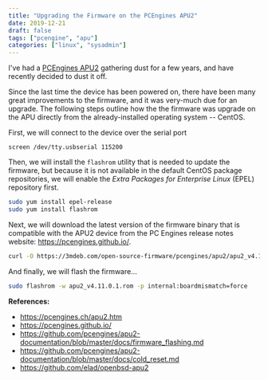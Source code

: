```yaml
---
title: "Upgrading the Firmware on the PCEngines APU2"
date: 2019-12-21
draft: false
tags: ["pcengine", "apu"]
categories: ["linux", "sysadmin"]
---
```


I've had a [PCEngines APU2](https://pcengines.ch/apu2.htm) gathering dust for a
few years, and have recently decided to dust it off.

Since the last time the device has been powered on, there have been many great
improvements to the firmware, and it was very-much due for an upgrade. The
following steps outline how the the firmware was upgrade on the APU directly
from the already-installed operating system -- CentOS.

First, we will connect to the device over the serial port

```
screen /dev/tty.usbserial 115200
```

Then, we will install the `flashrom` utility that is needed to update the
firmware, but because it is not available in the default CentOS package
repositories, we will enable the _Extra Packages for Enterprise Linux_ (EPEL)
repository first.

```bash
sudo yum install epel-release
sudo yum install flashrom
```

Next, we will download the latest version of the firmware binary that is
compatible with the APU2 device from the PC Engines release notes website:
<https://pcengines.github.io/>.

```bash
curl -O https://3mdeb.com/open-source-firmware/pcengines/apu2/apu2_v4.11.0.1.rom
```

And finally, we will flash the firmware...

```bash
sudo flashrom -w apu2_v4.11.0.1.rom -p internal:boardmismatch=force
```

**References:**

- <https://pcengines.ch/apu2.htm>
- <https://pcengines.github.io/>
- <https://github.com/pcengines/apu2-documentation/blob/master/docs/firmware_flashing.md>
- <https://github.com/pcengines/apu2-documentation/blob/master/docs/cold_reset.md>
- <https://github.com/elad/openbsd-apu2>

